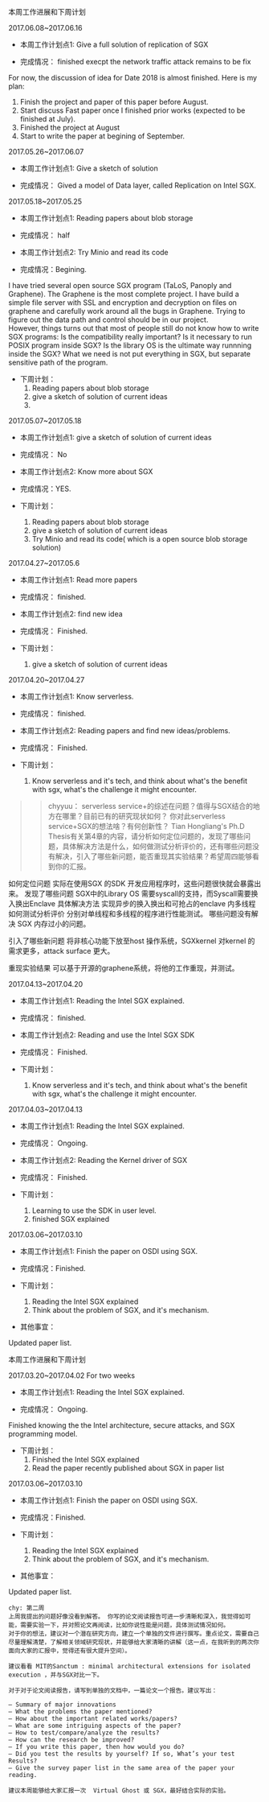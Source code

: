 本周工作进展和下周计划

2017.06.08~2017.06.16

- 本周工作计划点1: Give a full solution of replication of SGX

- 完成情况： finished execpt the network traffic attack remains to be fix

For now, the discussion of idea for Date 2018 is almost finished. Here is my plan:
1. Finish the project and paper of this paper before August.
2. Start discuss Fast paper once I finished prior works (expected to be finished at July).
3. Finished the project at August
4. Start to write the paper at begining of September.



2017.05.26~2017.06.07

- 本周工作计划点1: Give a sketch of solution

- 完成情况： Gived a model of Data layer, called Replication on Intel SGX.


2017.05.18~2017.05.25

- 本周工作计划点1: Reading papers about blob storage

- 完成情况： half

- 本周工作计划点2: Try Minio and read its code

- 完成情况：Begining.

I have tried several open source SGX program (TaLoS, Panoply and Graphene). The Graphene is the most complete project. I have build a simple file server with SSL and encryption and decryption on files on graphene and carefully work around all the bugs in Graphene. Trying to figure out the data path and control should be in our project.   
However, things turns out that most of people still do not know how to write SGX programs: Is the compatibility really important? Is it necessary to run POSIX program inside SGX? Is the library OS is the ultimate way runnning inside the SGX?
What we need is not put everything in SGX, but separate sensitive path of the program.

- 下周计划：
  1. Reading papers about blob storage
	2. give a sketch of solution of current ideas
	3.


2017.05.07~2017.05.18

- 本周工作计划点1: give a sketch of solution of current ideas

- 完成情况： No

- 本周工作计划点2: Know more about SGX

- 完成情况：YES.

- 下周计划：
  1. Reading papers about blob storage
	2. give a sketch of solution of current ideas
	3. Try Minio and read its code( which is a open source blob storage solution)


2017.04.27~2017.05.6

- 本周工作计划点1: Read more papers

- 完成情况： finished.

- 本周工作计划点2: find new idea

- 完成情况： Finished.


- 下周计划：
	1. give a sketch of solution of current ideas

2017.04.20~2017.04.27

- 本周工作计划点1: Know serverless.

- 完成情况： finished.

- 本周工作计划点2: Reading papers and find new ideas/problems.

- 完成情况： Finished.


- 下周计划：
	1. Know serverless and it's tech, and think about what's the benefit with sgx, what's the challenge it might encounter.

>> chyyuu： serverless service+的综述在问题？值得与SGX结合的地方在哪里？目前已有的研究现状如何？ 你对此serverless service+SGX的想法啥？有何创新性？ Tian Hongliang's Ph.D Thesis有关第4章的内容，请分析如何定位问题的，发现了哪些问题，具体解决方法是什么，如何做测试分析评价的，还有哪些问题没有解决，引入了哪些新问题，能否重现其实验结果？希望周四能够看到你的汇报。

如何定位问题
实际在使用SGX 的SDK 开发应用程序时，这些问题很快就会暴露出来。
发现了哪些问题
SGX中的Library OS 需要syscall的支持，而Syscall需要换入换出Enclave
具体解决方法
实现异步的换入换出和可抢占的enclave 内多线程
如何测试分析评价
分别对单线程和多线程的程序进行性能测试。
哪些问题没有解决
SGX 内存过小的问题。

引入了哪些新问题
将非核心功能下放至host 操作系统，SGXkernel 对kernel 的需求更多，attack surface 更大。

重现实验结果
可以基于开源的graphene系统，将他的工作重现，并测试。

2017.04.13~2017.04.20

- 本周工作计划点1: Reading the Intel SGX explained.

- 完成情况： finished.

- 本周工作计划点2: Reading and use the Intel SGX SDK

- 完成情况： Finished.


- 下周计划：
	1. Know serverless and it's tech, and think about what's the benefit with sgx, what's the challenge it might encounter.

2017.04.03~2017.04.13

- 本周工作计划点1: Reading the Intel SGX explained.

- 完成情况： Ongoing.

- 本周工作计划点2: Reading the Kernel driver of SGX

- 完成情况： Finished.


- 下周计划：
	1. Learning to use the SDK in user level.
	2. finished SGX explained



2017.03.06~2017.03.10

- 本周工作计划点1: Finish the paper on OSDI using SGX.

- 完成情况：Finished.




- 下周计划：
	1. Reading the Intel SGX explained
	2. Think about the problem of SGX, and it's mechanism.


- 其他事宜：

Updated paper list.


本周工作进展和下周计划

2017.03.20~2017.04.02 For two weeks

- 本周工作计划点1: Reading the Intel SGX explained.

- 完成情况： Ongoing.

Finished knowing the the Intel architecture, secure attacks, and SGX programming model.


- 下周计划：
	1. Finished the Intel SGX explained
	2. Read the paper recently published about SGX in paper list



2017.03.06~2017.03.10

- 本周工作计划点1: Finish the paper on OSDI using SGX.

- 完成情况：Finished.




- 下周计划：
	1. Reading the Intel SGX explained
	2. Think about the problem of SGX, and it's mechanism.


- 其他事宜：

Updated paper list.

```
chy: 第二周
上周我提出的问题好像没看到解答。 你写的论文阅读报告可进一步清晰和深入，我觉得如可能，需要实验一下，并对照论文再阅读，比如你说性能是问题，具体测试情况如何。
对于你的想法，建议对一个潜在研究方向，建立一个单独的文件进行撰写。重点论文，需要自己尽量理解清楚，了解相关领域研究现状，并能够给大家清晰的讲解（这一点，在我听到的两次你面向大家的汇报中，觉得还有很大提升空间）。

建议看看 MIT的Sanctum : minimal architectural extensions for isolated execution ，并与SGX对比一下。

对于对于论文阅读报告，请写到单独的文档中，一篇论文一个报告。建议写出：

– Summary of major innovations
– What the problems the paper mentioned?
– How about the important related works/papers?
– What are some intriguing aspects of the paper?
– How to test/compare/analyze the results?
– How can the research be improved?
– If you write this paper, then how would you do?
– Did you test the results by yourself? If so, What’s your test Results?
– Give the survey paper list in the same area of the paper your reading.

建议本周能够给大家汇报一次  Virtual Ghost 或 SGX，最好结合实际的实验。

```
